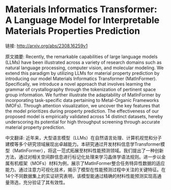 # Materials Informatics Transformer: A Language Model for Interpretable Materials Properties Prediction

链接: http://arxiv.org/abs/2308.16259v1

原文摘要:
Recently, the remarkable capabilities of large language models (LLMs) have
been illustrated across a variety of research domains such as natural language
processing, computer vision, and molecular modeling. We extend this paradigm by
utilizing LLMs for material property prediction by introducing our model
Materials Informatics Transformer (MatInFormer). Specifically, we introduce a
novel approach that involves learning the grammar of crystallography through
the tokenization of pertinent space group information. We further illustrate
the adaptability of MatInFormer by incorporating task-specific data pertaining
to Metal-Organic Frameworks (MOFs). Through attention visualization, we uncover
the key features that the model prioritizes during property prediction. The
effectiveness of our proposed model is empirically validated across 14 distinct
datasets, hereby underscoring its potential for high throughput screening
through accurate material property prediction.

中文翻译:
近年来，大型语言模型（LLMs）在自然语言处理、计算机视觉和分子建模等多个研究领域展现出卓越能力。本研究通过开发材料信息学Transformer模型（MatInFormer），将这一范式拓展至材料性能预测领域。我们提出了一种创新方法，通过对相关空间群信息进行标记化处理来学习晶体学语法规则。进一步以金属有机框架（MOFs）材料为例，展示了MatInFormer整合任务特异性数据的适应能力。通过注意力可视化技术，揭示了模型在性能预测过程中关注的关键特征。在14个不同数据集上的实证研究表明，该模型能通过精确的材料性能预测实现高通量筛选，充分验证了其有效性。
